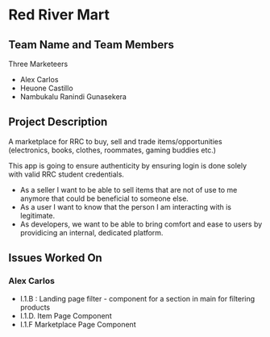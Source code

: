 # Red River Mart

## Team Name and Team Members
Three Marketeers

- Alex Carlos
- Heuone Castillo
- Nambukalu Ranindi Gunasekera

## Project Description
A marketplace for RRC to buy, sell and trade items/opportunities (electronics, books, clothes, roommates, gaming buddies etc.) 

This app is going to ensure authenticity by ensuring login is done solely with valid RRC student credentials. 

- As a seller I want to be able to sell items that are not of use to me anymore that could be beneficial to someone else.
- As a user I want to know that the person I am interacting with is legitimate.
- As developers, we want to be able to bring comfort and ease to users by providicing an internal, dedicated platform.

## Issues Worked On

### Alex Carlos
- I.1.B : Landing page filter - component for a section in main for filtering products
- I.1.D. Item Page Component
- I.1.F Marketplace Page Component